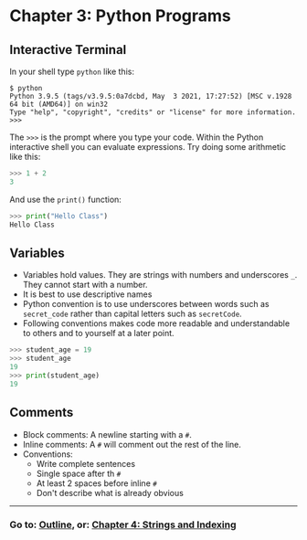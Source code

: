 # Chapter 3: Python Programs

## Interactive Terminal

In your shell type `python` like this:
```
$ python
Python 3.9.5 (tags/v3.9.5:0a7dcbd, May  3 2021, 17:27:52) [MSC v.1928 64 bit (AMD64)] on win32
Type "help", "copyright", "credits" or "license" for more information.
>>>
```
The `>>>` is the prompt where you type your code.  Within the Python interactive shell you can evaluate expressions.  Try doing some arithmetic like this:
```python
>>> 1 + 2
3
```
And use the `print()` function:
```python
>>> print("Hello Class")
Hello Class
```

## Variables

* Variables hold values.  They are strings with numbers and underscores `_`.  They cannot start with a number. 
* It is best to use descriptive names
* Python convention is to use underscores between words such as `secret_code` rather than capital letters such as `secretCode`.
* Following conventions makes code more readable and understandable to others and to yourself at a later point.
```python
>>> student_age = 19
>>> student_age
19
>>> print(student_age)
19
```

## Comments
* Block comments: A newline starting with a `#`.  
* Inline comments: A `#` will comment out the rest of the line.
* Conventions:
  * Write complete sentences
  * Single space after th `#`
  * At least 2 spaces before inline `#`
  * Don't describe what is already obvious

___
### Go to: [Outline](README.md), or: [Chapter 4: Strings and Indexing](Chapter_04_Strings_and_Indexing.md)
